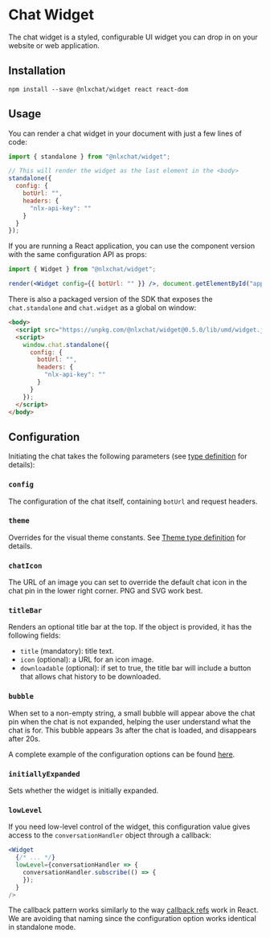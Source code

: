 # Chat Widget

The chat widget is a styled, configurable UI widget you can drop in on your website or web application.

## Installation

`npm install --save @nlxchat/widget react react-dom`

## Usage

You can render a chat widget in your document with just a few lines of code:

```jsx
import { standalone } from "@nlxchat/widget";

// This will render the widget as the last element in the <body>
standalone({
  config: {
    botUrl: "",
    headers: {
      "nlx-api-key": ""
    }
  }
});
```

If you are running a React application, you can use the component version with the same configuration API as props:

```jsx
import { Widget } from "@nlxchat/widget";

render(<Widget config={{ botUrl: "" }} />, document.getElementById("app"));
```

There is also a packaged version of the SDK that exposes the `chat.standalone` and `chat.widget` as a global on window:

```html
<body>
  <script src="https://unpkg.com/@nlxchat/widget@0.5.0/lib/umd/widget.js"></script>
  <script>
    window.chat.standalone({
      config: {
        botUrl: "",
        headers: {
          "nlx-api-key": ""
        }
      }
    });
  </script>
</body>
```

## Configuration

Initiating the chat takes the following parameters (see [type definition](types.ts) for details):

### `config`

The configuration of the chat itself, containing `botUrl` and request headers.

### `theme`

Overrides for the visual theme constants. See [Theme type definition](types.ts) for details.

### `chatIcon`

The URL of an image you can set to override the default chat icon in the chat pin in the lower right corner. PNG and SVG work best.

### `titleBar`

Renders an optional title bar at the top. If the object is provided, it has the following fields:
* `title` (mandatory): title text.
* `icon` (optional): a URL for an icon image.
* `downloadable` (optional): if set to true, the title bar will include a button that allows chat history to be downloaded.

### `bubble`

When set to a non-empty string, a small bubble will appear above the chat pin when the chat is not expanded, helping the user understand what the chat is for. This bubble appears 3s after the chat is loaded, and disappears after 20s.

A complete example of the configuration options can be found [here](../../examples/standalone.html).

### `initiallyExpanded`

Sets whether the widget is initially expanded.

### `lowLevel`

If you need low-level control of the widget, this configuration value gives access to the `conversationHandler` object through a callback:

```jsx
<Widget
  {/* ... */}
  lowLevel={conversationHandler => {
    conversationHandler.subscribe(() => {
    });
  }
/>
```

The callback pattern works similarly to the way [callback refs](https://reactjs.org/docs/refs-and-the-dom.html#callback-refs) work in React. We are avoiding that naming since the configuration option works identical in standalone mode.
